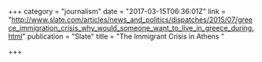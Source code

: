 +++
category = "journalism"
date = "2017-03-15T06:36:01Z"
link = "http://www.slate.com/articles/news_and_politics/dispatches/2015/07/greece_immigration_crisis_why_would_someone_want_to_live_in_greece_during.html"
publication = "Slate"
title = "The Immigrant Crisis in Athens "

+++
